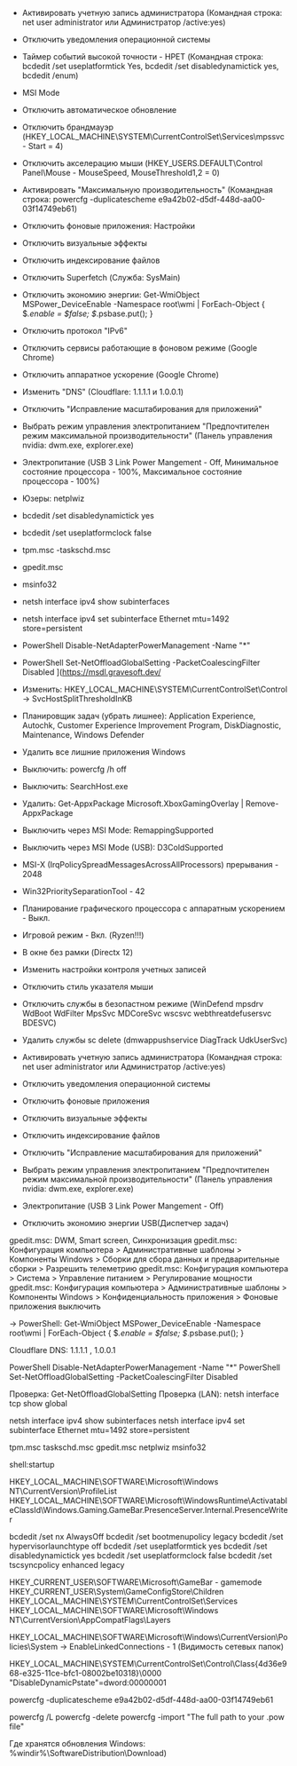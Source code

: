 - Активировать учетную запись администратора (Командная строка: net user administrator или Администратор /active:yes)
- Отключить уведомления операционной системы
- Таймер событий высокой точности - HPET (Командная строка: bcdedit /set useplatformtick Yes, bcdedit /set disabledynamictick yes, bcdedit /enum)
- MSI Mode
- Отключить автоматическое обновление
- Отключить брандмауэр (HKEY_LOCAL_MACHINE\SYSTEM\CurrentControlSet\Services\mpssvc - Start = 4)
- Отключить акселерацию мыши (HKEY_USERS\.DEFAULT\Control Panel\Mouse - MouseSpeed, MouseThreshold1,2 = 0)
- Активировать "Максимальную производительность" (Командная строка: powercfg -duplicatescheme e9a42b02-d5df-448d-aa00-03f14749eb61)
- Отключить фоновые приложения: Настройки
- Отключить визуальные эффекты
- Отключить индексирование файлов
- Отключить Superfetch (Служба: SysMain)
- Отключить экономию энергии: Get-WmiObject MSPower_DeviceEnable -Namespace root\wmi | ForEach-Object { $_.enable = $false; $_.psbase.put(); }
- Отключить протокол "IPv6"
- Отключить сервисы работающие в фоновом режиме (Google Chrome)
- Отключить аппаратное ускорение (Google Chrome)
- Изменить "DNS" (Cloudflare: 1.1.1.1 и 1.0.0.1)
- Отключить "Исправление масштабирования для приложений"
- Выбрать режим управления электропитанием "Предпочтителен режим максимальной производительности" (Панель управления nvidia: dwm.exe, explorer.exe)
- Электропитание (USB 3 Link Power Mangement - Off, Минимальное состояние процессора - 100%, Максимальное состояние процессора - 100%)
- Юзеры: netplwiz
- bcdedit /set disabledynamictick yes
- bcdedit /set useplatformclock false
- tpm.msc
-taskschd.msc
- gpedit.msc
- msinfo32
- netsh interface ipv4 show subinterfaces
- netsh interface ipv4 set subinterface Ethernet mtu=1492 store=persistent
- PowerShell Disable-NetAdapterPowerManagement -Name "*"
- PowerShell Set-NetOffloadGlobalSetting -PacketCoalescingFilter Disabled
](https://msdl.gravesoft.dev/

- Изменить: HKEY_LOCAL_MACHINE\SYSTEM\CurrentControlSet\Control -> SvcHostSplitThresholdInKB
- Планировщик задач (убрать лишнее): Application Experience, Autochk, Customer Experience Improvement Program, DiskDiagnostic, Maintenance, Windows Defender
- Удалить все лишние приложения Windows
- Выключить: powercfg /h off
- Выключить: SearchHost.exe
- Удалить: Get-AppxPackage Microsoft.XboxGamingOverlay | Remove-AppxPackage
- Выключить через MSI Mode: RemappingSupported
- Выключить через MSI Mode (USB): D3ColdSupported
- MSI-X (IrqPolicySpreadMessagesAcrossAllProcessors) прерывания - 2048
- Win32PrioritySeparationTool - 42
- Планирование графического процессора с аппаратным ускорением - Выкл.
- Игровой режим - Вкл. (Ryzen!!!)
- В окне без рамки (Directx 12)
- Изменить настройки контроля учетных записей
- Отключить стиль указателя мыши
- Отключить службы в безопастном режиме (WinDefend mpsdrv WdBoot WdFilter MpsSvc MDCoreSvc wscsvc webthreatdefusersvc BDESVC)
- Удалить службы sc delete (dmwappushservice DiagTrack UdkUserSvc)
- Активировать учетную запись администратора (Командная строка: net user administrator или Администратор /active:yes)
- Отключить уведомления операционной системы
- Отключить фоновые приложения
- Отключить визуальные эффекты
- Отключить индексирование файлов
- Отключить "Исправление масштабирования для приложений"
- Выбрать режим управления электропитанием "Предпочтителен режим максимальной производительности" (Панель управления nvidia: dwm.exe, explorer.exe)
- Электропитание (USB 3 Link Power Mangement - Off)
- Отключить экономию энергии USB(Диспетчер задач)

gpedit.msc: DWM, Smart screen, Синхронизация
gpedit.msc: Конфигурация компьютера > Административные шаблоны > Компоненты Windows > Сборки для сбора данных и предварительные сборки > Разрешить телеметрию
gpedit.msc: Конфигурация компьютера > Система > Управление питанием > Регулирование мощности
gpedit.msc: Конфигурация компьютера > Административные шаблоны > Компоненты Windows > Конфиденциальность приложения > Фоновые приложения выключить

-> PowerShell: Get-WmiObject MSPower_DeviceEnable -Namespace root\wmi | ForEach-Object { $_.enable = $false; $_.psbase.put(); }

Cloudflare DNS: 1.1.1.1 , 1.0.0.1

PowerShell Disable-NetAdapterPowerManagement -Name "*"
PowerShell Set-NetOffloadGlobalSetting -PacketCoalescingFilter Disabled

Проверка: Get-NetOffloadGlobalSetting
Проверка (LAN): netsh interface tcp show global

netsh interface ipv4 show subinterfaces
netsh interface ipv4 set subinterface Ethernet mtu=1492 store=persistent

tpm.msc
taskschd.msc
gpedit.msc
netplwiz
msinfo32

shell:startup

HKEY_LOCAL_MACHINE\SOFTWARE\Microsoft\Windows NT\CurrentVersion\ProfileList
HKEY_LOCAL_MACHINE\SOFTWARE\Microsoft\WindowsRuntime\ActivatableClassId\Windows.Gaming.GameBar.PresenceServer.Internal.PresenceWriter

bcdedit /set nx AlwaysOff
bcdedit /set bootmenupolicy legacy
bcdedit /set hypervisorlaunchtype off
bcdedit /set useplatformtick yes
bcdedit /set disabledynamictick yes
bcdedit /set useplatformclock false
bcdedit /set tscsyncpolicy enhanced legacy

HKEY_CURRENT_USER\SOFTWARE\Microsoft\GameBar - gamemode
HKEY_CURRENT_USER\System\GameConfigStore\Children\
HKEY_LOCAL_MACHINE\SYSTEM\CurrentControlSet\Services\
HKEY_LOCAL_MACHINE\SOFTWARE\Microsoft\Windows NT\CurrentVersion\AppCompatFlags\Layers

HKEY_LOCAL_MACHINE\SOFTWARE\Microsoft\Windows\CurrentVersion\Policies\System -> EnableLinkedConnections - 1 (Видимость сетевых папок)

HKEY_LOCAL_MACHINE\SYSTEM\CurrentControlSet\Control\Class\{4d36e968-e325-11ce-bfc1-08002be10318}\0000
"DisableDynamicPstate"=dword:00000001

powercfg -duplicatescheme e9a42b02-d5df-448d-aa00-03f14749eb61

powercfg /L
powercfg -delete
powercfg -import "The full path to your .pow file"

Где хранятся обновления Windows: %windir%\SoftwareDistribution\Download)
